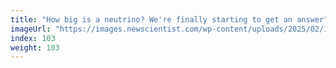 ```yaml
---
title: "How big is a neutrino? We're finally starting to get an answer"
imageUrl: "https://images.newscientist.com/wp-content/uploads/2025/02/12150305/SEI_239602405.jpg?width=788"
index: 103
weight: 103
---
```

